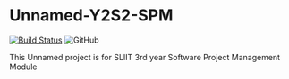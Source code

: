 # Unnamed-Y2S2-SPM
[![Build Status](https://travis-ci.org/SLIITGroupWork/InternEvaluation-Y3S2-SPM.svg?branch=user-story%2F%23505)](https://travis-ci.org/SLIITGroupWork/InternEvaluation-Y3S2-SPM)
![GitHub](https://img.shields.io/github/license/mashape/apistatus.svg)


This Unnamed project is for SLIIT 3rd year Software Project Management Module
